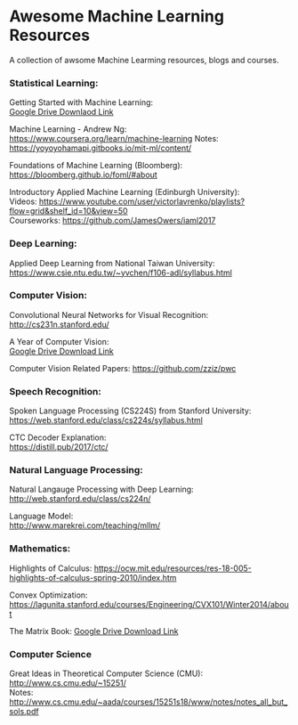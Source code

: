 # Awesome Machine Learning Resources  
A collection of awsome Machine Learming resources, blogs and courses.  

### Statistical Learning:  
Getting Started with Machine Learning:  
[Google Drive Downlaod Link](https://drive.google.com/file/d/1XcYbj0YJlVTHO1ZXyVqvaHbptrmiXic8/view?usp=sharing)  

Machine Learning - Andrew Ng:  
https://www.coursera.org/learn/machine-learning 
Notes: https://yoyoyohamapi.gitbooks.io/mit-ml/content/  

Foundations of Machine Learning (Bloomberg):  
https://bloomberg.github.io/foml/#about  

Introductory Applied Machine Learning (Edinburgh University):  
Videos: https://www.youtube.com/user/victorlavrenko/playlists?flow=grid&shelf_id=10&view=50  
Courseworks: https://github.com/JamesOwers/iaml2017  

### Deep Learning:  
Applied Deep Learning from National Taiwan University:   
https://www.csie.ntu.edu.tw/~yvchen/f106-adl/syllabus.html   

### Computer Vision:
Convolutional Neural Networks for Visual Recognition:  
http://cs231n.stanford.edu/  

A Year of Computer Vision:  
[Google Drive Download Link](https://drive.google.com/file/d/11EHeXgOoSTMnP8A0M4qEmf3JCVDO_rdG/view?usp=sharing)  

Computer Vision Related Papers:
https://github.com/zziz/pwc

### Speech Recognition:  
Spoken Language Processing (CS224S) from Stanford University:   
https://web.stanford.edu/class/cs224s/syllabus.html  

CTC Decoder Explanation:  
https://distill.pub/2017/ctc/  

### Natural Language Processing:  
Natural Langauge Processing with Deep Learning:  
http://web.stanford.edu/class/cs224n/  

Language Model:  
http://www.marekrei.com/teaching/mllm/  

### Mathematics:

Highlights of Calculus:
https://ocw.mit.edu/resources/res-18-005-highlights-of-calculus-spring-2010/index.htm

Convex Optimization:
https://lagunita.stanford.edu/courses/Engineering/CVX101/Winter2014/about

The Matrix Book:
[Google Drive Download Link](https://drive.google.com/file/d/1MVdWudAUxbcc0bByyr79R9QpiLysnLk0/view?usp=sharing)

### Computer Science  
Great Ideas in Theoretical Computer Science (CMU):  
http://www.cs.cmu.edu/~15251/  
Notes:  
http://www.cs.cmu.edu/~aada/courses/15251s18/www/notes/notes_all_but_sols.pdf  
